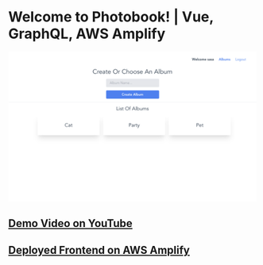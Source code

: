 # Welcome to Photobook! | Vue, GraphQL, AWS Amplify

<img src="/src/assets/album.png" width="500">

## <a href="https://youtu.be/UTkim0GM57k"> Demo Video on YouTube </a>

## <a href="https://master.d372izwpopfahw.amplifyapp.com/"> Deployed Frontend on AWS Amplify</a>

